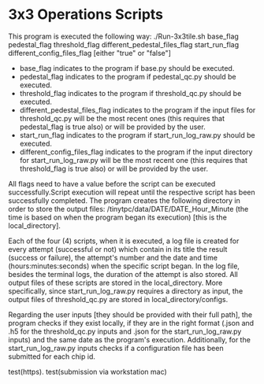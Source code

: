 # 3x3 Operations Scripts

This program is executed the following way: ./Run-3x3tile.sh base_flag pedestal_flag threshold_flag different_pedestal_files_flag start_run_flag different_config_files_flag [either "true" or "false"]
- base_flag indicates to the program if base.py should be executed.
- pedestal_flag indicates to the program if pedestal_qc.py should be executed.
- threshold_flag indicates to the program if threshold_qc.py should be executed.
- different_pedestal_files_flag indicates to the program if the input files for threshold_qc.py will be the most recent ones (this requires that pedestal_flag is true also) or will be provided by the user.
- start_run_flag indicates to the program if start_run_log_raw.py should be executed.
- different_config_files_flag indicates to the program if the input directory for start_run_log_raw.py will be the most recent one (this requires that threshold_flag is true also) or will be provided by the user.


All flags need to have a value before the script can be executed successfully.Script execution will repeat until the respective script has been successfully completed.  The program creates the following directory in order to store the output files: /tinytpc/data/DATE/DATE_Hour_Minute (the time is based on when the program began its execution) [this is the local_directory].

Each of the four (4) scripts, when it is executed, a log file is created for every attempt (successful or not) which contain in its title the result (success or failure), the attempt's number and the date and time (hours:minutes:seconds) when the specific script began. In the log file, besides the terminal logs, the duration of the attempt is also stored.
All output files of these scripts are stored in the local_directory. More specifically, since start_run_log_raw.py requires a directory as input, the output files of threshold_qc.py are stored in local_directory/configs.


Regarding the user inputs [they should be provided with their full path], the program checks if they exist locally, if they are in the right format (.json and .h5 for the threshold_qc.py inputs and .json for the start_run_log_raw.py inputs) and the same date as the program's execution. Additionally, for the start_run_log_raw.py inputs checks if a configuration file has been submitted for each chip id.


test(https).
test(submission via workstation mac)
